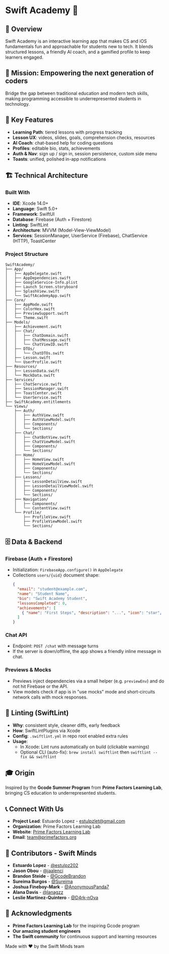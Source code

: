 # Swift Academy 📱

## 🌟 Overview
Swift Academy is an interactive learning app that makes CS and iOS fundamentals fun and approachable for students new to tech. It blends structured lessons, a friendly AI coach, and a gamified profile to keep learners engaged.

## 🎯 Mission: Empowering the next generation of coders

Bridge the gap between traditional education and modern tech skills, making programming accessible to underrepresented students in technology.

## 🤖 Key Features
- **Learning Path**: tiered lessons with progress tracking
- **Lesson UX**: videos, slides, goals, comprehension checks, resources
- **AI Coach**: chat-based help for coding questions
- **Profiles**: editable bio, stats, achievements
- **Auth & Nav**: sign up / sign in, session persistence, custom side menu
- **Toasts**: unified, polished in-app notifications

## 🏗️ Technical Architecture
### **Built With**
- **IDE**: Xcode 14.0+
- **Language**: Swift 5.0+
- **Framework**: SwiftUI
- **Database**: Firebase (Auth + Firestore)
- **Linting**: SwiftLint
- **Architecture**: MVVM (Model-View-ViewModel)
- **Services**: SessionManager, UserService (Firebase), ChatService (HTTP), ToastCenter

### **Project Structure**
```
SwiftAcademy/
├── App/
│   ├── AppDelegate.swift
│   ├── AppDependencies.swift
│   ├── GoogleService-Info.plist
│   ├── Launch Screen.storyboard
│   ├── SplashView.swift
│   └── SwiftAcademyApp.swift
├── Core/
│   ├── AppMode.swift
│   ├── ColorHex.swift
│   ├── PreviewSupport.swift
│   └── Theme.swift
├── Models/
│   ├── Achievement.swift
│   ├── Chat/
│   │   ├── ChatDomain.swift
│   │   ├── ChatMessage.swift
│   │   └── ChatViewID.swift
│   ├── DTOs/
│   │   └── ChatDTOs.swift
│   ├── Lesson.swift
│   └── UserProfile.swift
├── Resources/
│   ├── LessonData.swift
│   └── MockData.swift
├── Services/
│   ├── ChatService.swift
│   ├── SessionManager.swift
│   ├── ToastCenter.swift
│   └── UserService.swift
├── SwiftAcademy.entitlements
└── Views/
    ├── Auth/
    │   ├── AuthView.swift
    │   ├── AuthViewModel.swift
    │   ├── Components/
    │   └── Sections/
    ├── Chat/
    │   ├── ChatBotView.swift
    │   ├── ChatViewModel.swift
    │   ├── Components/
    │   └── Sections/
    ├── Home/
    │   ├── HomeView.swift
    │   ├── HomeViewModel.swift
    │   ├── Components/
    │   └── Sections/
    ├── Lessons/
    │   ├── LessonDetailView.swift
    │   ├── LessonDetailViewModel.swift
    │   ├── Components/
    │   └── Sections/
    ├── Navigation/
    │   ├── Components/
    │   └── ContentView.swift
    └── Profile/
        ├── ProfileView.swift
        ├── ProfileViewModel.swift
        └── Sections/
```

## 🗄️ Data & Backend

### **Firebase (Auth + Firestore)**
- Initialization: `FirebaseApp.configure()` in `AppDelegate`
- Collections `users/{uid}` document shape:
  ```json
  {
    "email": "student@example.com",
    "name": "Student Name",
    "bio": "Swift Academy Student",
    "lessonsCompleted": 0,
    "achievements": [
      { "name": "First Steps", "description": "...", "icon": "star", "unlocked": false }
    ]
  }
  ```

### **Chat API**
- Endpoint: `POST /chat` with message turns
- If the server is down/offline, the app shows a friendly inline message in chat.

### **Previews & Mocks**
- Previews inject dependencies via a small helper (e.g. `previewEnv`) and do not hit Firebase or the API.
- View models check if app is in "use mocks" mode and short-circuits network calls with mock responses.

## 🧹 Linting (SwiftLint)
- **Why**: consistent style, cleaner diffs, early feedback
- **How**: SwiftLintPlugins via Xcode
- **Config**: `.swiftlint.yml` in repo root enabled extra rules
- **Usage**:
  - In Xcode: Lint runs automatically on build (clickable warnings) 
  - Optional CLI (auto-fix): `brew install swiftlint` then `swiftlint --fix && swiftlint`

## 🎓 Origin
Inspired by the **Gcode Summer Program** from **Prime Factors Learning Lab**, bringing CS education to underrepresented students.

## 📞 Connect With Us

- **Project Lead**: Estuardo Lopez - estulpzlet@gmail.com
- **Organization**: Prime Factors Learning Lab
- **Website**: [Prime Factors Learning Lab](https://primefactors.org/programs/gcode)
- **Email**: team@primefactors.org

## 👥 Contributors - Swift Minds
- **Estuardo Lopez** - [@estulpz202](https://github.com/estulpz202)
- **Jason Obou** - [@jaalenci](https://github.com/jaalenci)
- **Brandon Steide** - [@GcodeBrandon](https://github.com/GcodeBrandon)
- **Sureima Burgos** - [@Sureima](https://github.com/Sureima)
- **Joshua Fineboy-Mark** - [@AnonymousPanda7](https://github.com/AnonymousPanda7)
- **Alana Davis** - [@lanagzz](https://github.com/lanagzz)
- **Leslie Martinez-Quintero** - [@D4rk-nOva](https://github.com/D4rk-nOva)

## 🙏 Acknowledgments

- **Prime Factors Learning Lab** for the inspiring Gcode program
- **Our amazing student engineers**
- **The Swift community** for continuous support and learning resources

Made with ❤️ by the Swift Minds team
